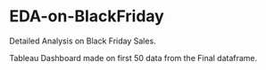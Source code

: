 # EDA-on-BlackFriday
Detailed Analysis on Black Friday Sales.

Tableau Dashboard made on first 50 data from the Final dataframe.
